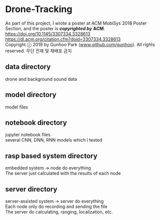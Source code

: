 # Drone-Tracking
As part of this project, I wrote a poster at ACM MobiSys 2018 Poster Section, and the poster is ***copyrighted by*** **ACM**.  
https://doi.org/10.1145/3307334.3328613  
https://dl.acm.org/citation.cfm?doid=3307334.3328613    
Copyright ⓒ 2019 by Gunhoo Park (www.github.com/gunhoo). All rights reserved. 무단 전재 및 재배포 금지


## data directory
drone and background sound data  

## model directory
model files  

## notebook directory
jupyter notebook files  
several CNN, DNN, RNN models which i tested  

## rasp based system directory
embedded system -> node do everything  
The server just calculated with the results of each node  

## server directory
server-assisted system -> server do everything  
Each node only do recording and sending the file  
The server do calculating, ranging, localization, etc.  
